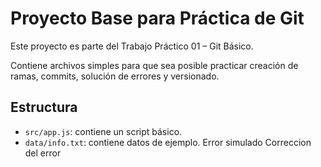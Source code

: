 # Proyecto Base para Práctica de Git

Este proyecto es parte del Trabajo Práctico 01 – Git Básico.

Contiene archivos simples para que sea posible practicar creación de ramas, commits, solución de errores y versionado.

## Estructura
- `src/app.js`: contiene un script básico.
- `data/info.txt`: contiene datos de ejemplo.
Error simulado
Correccion del error
